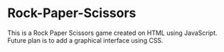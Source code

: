 # Rock-Paper-Scissors
This is a Rock Paper Scissors game created on HTML using JavaScript. Future plan is to add a graphical interface using CSS.